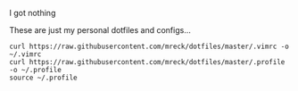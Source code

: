 I got nothing

These are just my personal dotfiles and configs...

```
curl https://raw.githubusercontent.com/mreck/dotfiles/master/.vimrc -o ~/.vimrc
curl https://raw.githubusercontent.com/mreck/dotfiles/master/.profile -o ~/.profile
source ~/.profile
```
